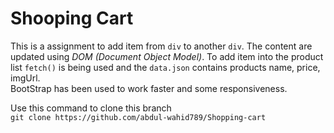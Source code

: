 # Shooping Cart
This is a assignment to add item from `div`  to another `div`. The content are updated using *DOM (Document Object Model)*. To add item into the product list `fetch()` is being used and the `data.json` contains products name, price, imgUrl.  
BootStrap has been used to work faster and some responsiveness.

Use this command to clone this branch  
`git clone https://github.com/abdul-wahid789/Shopping-cart`